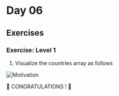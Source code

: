 # Day 06

## Exercises

### Exercise: Level 1

1. Visualize the countries array as follows

![Motivation](./images/dom_mini_project_countries_day_6.1.gif)

🎉 CONGRATULATIONS ! 🎉
